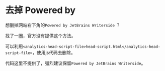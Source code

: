 # 去掉 Powered by 


想删掉网站右下角的`Powered by JetBrains Writerside` ？ 

找了一圈，官方没有提供这个方法。


可以利用`<analytics-head-script-file>head-script.html</analytics-head-script-file>`，使用js代码去删除。

代码这里不提供了，强烈建议保留`Powered by JetBrains Writerside`。
